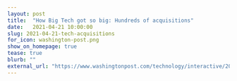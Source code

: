 ```yaml
---
layout: post
title:  "How Big Tech got so big: Hundreds of acquisitions"
date:   2021-04-21 10:00:00
slug: 2021-04-21-tech-acquisitions
for_icon: washington-post.png
show_on_homepage: true
tease: true
blurb: ""
external_url: "https://www.washingtonpost.com/technology/interactive/2021/amazon-apple-facebook-google-acquisitions/"
---
```


